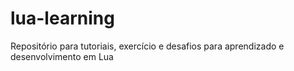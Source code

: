 # lua-learning
Repositório para tutoriais, exercício e desafios para aprendizado e desenvolvimento em Lua
